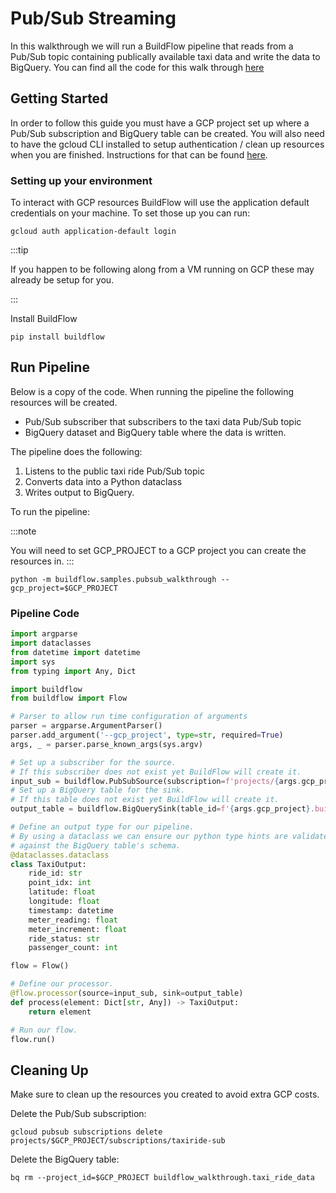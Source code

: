 # Pub/Sub Streaming

In this walkthrough we will run a BuildFlow pipeline that reads from a Pub/Sub topic containing publically available taxi data and write the data to BigQuery. You can find all the code for this walk through [here](https://github.com/launchflow/buildflow/blob/main/buildflow/samples/pubsub_walkthrough.py)

## Getting Started

In order to follow this guide you must have a GCP project set up where a Pub/Sub subscription and BigQuery table can be created. You will also need to have the gcloud CLI installed to setup authentication / clean up resources when you are finished. Instructions for that can be found [here](https://cloud.google.com/sdk/docs/install). 

### Setting up your environment

To interact with GCP resources BuildFlow will use the application default
credentials on your machine. To set those up you can run:

```
gcloud auth application-default login
```

:::tip

If you happen to be following along from a VM running on GCP these may already
be setup for you.

:::

Install BuildFlow

```
pip install buildflow
```

## Run Pipeline

Below is a copy of the code. When running the pipeline the following resources will be created.

- Pub/Sub subscriber that subscribers to the taxi data Pub/Sub topic
- BigQuery dataset and BigQuery table where the data is written.


The pipeline does the following:
1. Listens to the public taxi ride Pub/Sub topic
2. Converts data into a Python dataclass
3. Writes output to BigQuery.

To run the pipeline:

:::note

You will need to set GCP_PROJECT to a GCP project you can create the resources in.
:::

```
python -m buildflow.samples.pubsub_walkthrough --gcp_project=$GCP_PROJECT
```

### Pipeline Code

```python
import argparse
import dataclasses
from datetime import datetime
import sys
from typing import Any, Dict

import buildflow
from buildflow import Flow

# Parser to allow run time configuration of arguments
parser = argparse.ArgumentParser()
parser.add_argument('--gcp_project', type=str, required=True)
args, _ = parser.parse_known_args(sys.argv)

# Set up a subscriber for the source.
# If this subscriber does not exist yet BuildFlow will create it.
input_sub = buildflow.PubSubSource(subscription=f'projects/{args.gcp_project}/subscriptions/taxiride-sub')
# Set up a BigQuery table for the sink.
# If this table does not exist yet BuildFlow will create it.
output_table = buildflow.BigQuerySink(table_id=f'{args.gcp_project}.buildflow_walkthrough.taxi_ride_data')

# Define an output type for our pipeline.
# By using a dataclass we can ensure our python type hints are validated
# against the BigQuery table's schema.
@dataclasses.dataclass
class TaxiOutput:
    ride_id: str
    point_idx: int
    latitude: float
    longitude: float
    timestamp: datetime
    meter_reading: float
    meter_increment: float
    ride_status: str
    passenger_count: int

flow = Flow()

# Define our processor.
@flow.processor(source=input_sub, sink=output_table)
def process(element: Dict[str, Any]) -> TaxiOutput:
    return element

# Run our flow.
flow.run()
```

## Cleaning Up

Make sure to clean up the resources you created to avoid extra GCP costs.

Delete the Pub/Sub subscription:

```
gcloud pubsub subscriptions delete projects/$GCP_PROJECT/subscriptions/taxiride-sub
```

Delete the BigQuery table:

```
bq rm --project_id=$GCP_PROJECT buildflow_walkthrough.taxi_ride_data
```